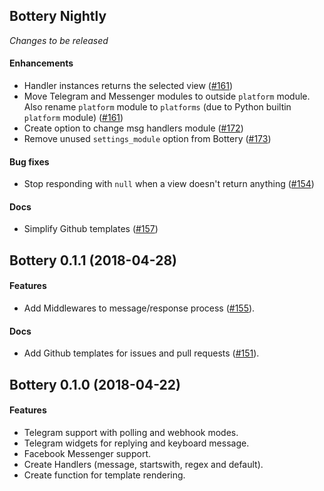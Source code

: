## Bottery Nightly

_Changes to be released_

#### Enhancements

- Handler instances returns the selected view ([#161](https://github.com/rougeth/bottery/issues/161))
- Move Telegram and Messenger modules to outside `platform` module. Also rename `platform` module to `platforms` (due to Python builtin `platform` module) ([#161](https://github.com/rougeth/bottery/issues/165))
- Create option to change msg handlers module ([#172](https://github.com/rougeth/bottery/issues/172))
- Remove unused `settings_module` option from Bottery ([#173](https://github.com/rougeth/bottery/issues/173))

#### Bug fixes

- Stop responding with `null` when a view doesn't return anything ([#154](https://github.com/rougeth/bottery/issues/154))

#### Docs

- Simplify Github templates ([#157](https://github.com/rougeth/bottery/issues/157))


## Bottery 0.1.1 (2018-04-28)

#### Features

- Add Middlewares to message/response process ([#155](https://github.com/rougeth/bottery/issues/155)).

#### Docs

- Add Github templates for issues and pull requests ([#151](https://github.com/rougeth/bottery/issues/151)).


## Bottery 0.1.0 (2018-04-22)

#### Features

- Telegram support with polling and webhook modes.
- Telegram widgets for replying and keyboard message.
- Facebook Messenger support.
- Create Handlers (message, startswith, regex and default).
- Create function for template rendering.
